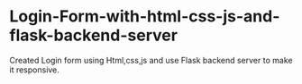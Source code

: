 # Login-Form-with-html-css-js-and-flask-backend-server
Created Login form using Html,css,js and use Flask backend server to make it responsive.
